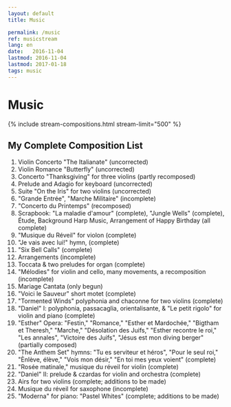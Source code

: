 ```yaml
---
layout: default
title: Music

permalink: /music
ref: musicstream
lang: en
date:   2016-11-04
lastmod: 2016-11-04
lastmod: 2017-01-18
tags: music
---
```

<div class="page-feed">
  <h1>Music</h1>

  {% include stream-compositions.html stream-limit="500" %}
  
  <h2>My Complete Composition List</h2>
  <ol>
    <li>Violin Concerto "The Italianate" (uncorrected)</li>
    <li>Violin Romance "Butterfly" (uncorrected)</li>
    <li>Concerto "Thanksgiving" for three violins (partly recomposed)</li>
    <li>Prelude and Adagio for keyboard (uncorrected)</li>
    <li>Suite "On the Iris" for two violins (uncorrected)</li>
    <li>"Grande Entrée", "Marche Militaire" (incomplete)</li>
    <li>"Concerto du Printemps" (recomposed)</li>
    <li>Scrapbook: "La maladie d'amour" (complete), "Jungle Wells" (complete), Étude, Background Harp Music, Arrangement of Happy Birthday (all complete)</li>
    <li>"Musique du Réveil" for violon (complete)</li>
    <li>"Je vais avec lui!" hymn, (complete)</li>
    <li>"Six Bell Calls" (complete)</li>
    <li>Arrangements (incomplete)</li>
    <li>Toccata & two preludes for organ (complete)</li>
    <li>"Mélodies" for violin and cello, many movements, a recomposition (incomplete)</li>
    <li>Mariage Cantata (only begun)</li>
    <li>"Voici le Sauveur" short motet (complete)</li>
    <li>"Tormented Winds" polyphonia and chaconne for two violins (complete)</li>
    <li>"Daniel" I: polyphonia, passacaglia, orientalisante, & "Le petit rigolo" for violin and piano (complete)</li>
    <li>"Esther" Opera: "Festin," "Romance," "Esther et Mardochée," "Bigtham et Theresh," "Marche," "Désolation des Juifs," "Esther recontre le roi," "Les annales", "Victoire des Juifs", "Jésus est mon diving berger" (partially composed)</li>
    <li>"The Anthem Set" hymns: "Tu es serviteur et héros", "Pour le seul roi," "Ènlève, élève," "Vois mon désir," "En toi mes yeux voient" (complete)</li>
    <li>"Rosée matinale," musique du réveil for violin (complete)</li>
    <li>"Daniel" II: prelude & czardas for violin and orchestra (complete)</li>
    <li>Airs for two violins (complete; additions to be made)</li>
    <li>Musique du réveil for saxophone (incomplete)</li>
    <li>"Moderna" for piano: "Pastel Whites" (complete; additions to be made)</li>
  </ol>

</div>
